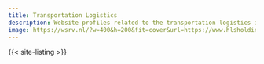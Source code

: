 ```yaml
---
title: Transportation Logistics
description: Website profiles related to the transportation logistics industry.
image: https://wsrv.nl/?w=400&h=200&fit=cover&url=https://www.hlsholding.com/web/image/5465-c1e949dd/about-us.jpg
---
```


{{< site-listing >}}